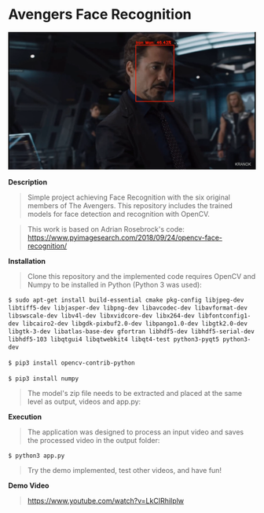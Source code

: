 # Avengers Face Recognition

![Demo Result](https://github.com/kranok-dev/Avengers_Face_Recognition/blob/main/result_image.png?raw=true)

**Description**                                                               
> Simple project achieving Face Recognition with the six original members of The Avengers. This repository includes the trained models for face detection and recognition with OpenCV. 

> This work is based on Adrian Rosebrock's code:
> https://www.pyimagesearch.com/2018/09/24/opencv-face-recognition/

**Installation**
> Clone this repository and the implemented code requires OpenCV and Numpy to be installed in Python (Python 3 was used):
  ```
  $ sudo apt-get install build-essential cmake pkg-config libjpeg-dev libtiff5-dev libjasper-dev libpng-dev libavcodec-dev libavformat-dev libswscale-dev libv4l-dev libxvidcore-dev libx264-dev libfontconfig1-dev libcairo2-dev libgdk-pixbuf2.0-dev libpango1.0-dev libgtk2.0-dev libgtk-3-dev libatlas-base-dev gfortran libhdf5-dev libhdf5-serial-dev libhdf5-103 libqtgui4 libqtwebkit4 libqt4-test python3-pyqt5 python3-dev
  
  $ pip3 install opencv-contrib-python
  
  $ pip3 install numpy
  ```
> The model's zip file needs to be extracted and placed at the same level as output, videos and app.py:

**Execution**
> The application was designed to process an input video and saves the processed video in the output folder:
```
$ python3 app.py

```

> Try the demo implemented, test other videos, and have fun!

**Demo Video**
> https://www.youtube.com/watch?v=LkCIRhiIplw

